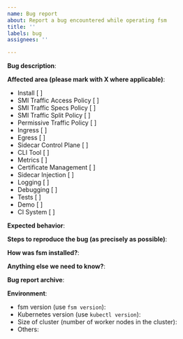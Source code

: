 ```yaml
---
name: Bug report
about: Report a bug encountered while operating fsm
title: ''
labels: bug
assignees: ''

---
```


<!--

This issue tracker is a best-effort forum for users and customers to report bugs.

Be sure to not include any sensitive information. Sensitive information should __NOT__ be included in this issue.

-->

**Bug description**:

**Affected area (please mark with X where applicable)**:
- Install                    [ ]
- SMI Traffic Access Policy  [ ]
- SMI Traffic Specs Policy   [ ]
- SMI Traffic Split Policy   [ ]
- Permissive Traffic Policy  [ ]
- Ingress                    [ ]
- Egress                     [ ]
- Sidecar Control Plane      [ ]
- CLI Tool                   [ ]
- Metrics                    [ ]
- Certificate Management     [ ]
- Sidecar Injection          [ ]
- Logging                    [ ]
- Debugging                  [ ]
- Tests                      [ ]
- Demo                       [ ]
- CI System                  [ ]

**Expected behavior**:

**Steps to reproduce the bug (as precisely as possible)**:

**How was fsm installed?**:

**Anything else we need to know?**:

**Bug report archive**:
<!--
Generate and upload bug report archive for the given app namespaces, deployments, and pods.
Use `fsm support bug-report --app-namespaces <ns1>,<ns2> --app-deployments <ns1>/<dep1>,<ns2>/<dep2> --app-pods <ns1>/<pod1>`
-->

**Environment**:
- fsm version (use `fsm version`):
- Kubernetes version (use `kubectl version`):
- Size of cluster (number of worker nodes in the cluster):
- Others:
